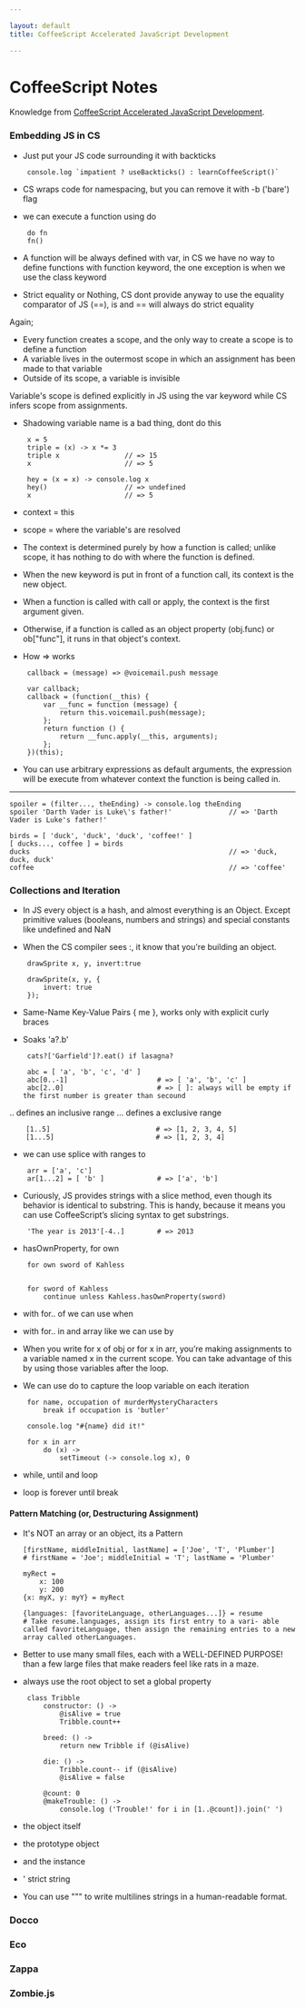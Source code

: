 ```yaml
---

layout: default
title: CoffeeScript Accelerated JavaScript Development

---
```


# CoffeeScript Notes

Knowledge from [CoffeeScript Accelerated JavaScript Development](http://pragprog.com/book/tbcoffee/coffeescript).

### Embedding JS in CS
 - Just put your JS code surrounding it with backticks
    
        console.log `impatient ? useBackticks() : learnCoffeeScript()`

 - CS wraps code for namespacing, but you can remove it with -b ('bare') flag
 - we can execute a function using do

        do fn
        fn()

 - A function will be always defined with var, in CS we have no way to define functions with function keyword, the one exception is when we use the class keyword
 - Strict equality or Nothing, CS dont provide anyway to use the equality comparator of JS (==), is and == will always do strict equality
 
 Again;
  - Every function creates a scope, and the only way to create a scope is to define a function
  - A variable lives in the outermost scope in which an assignment has been made to that variable
  - Outside of its scope, a variable is invisible

 Variable's scope is defined explicitly in JS using the var keyword while CS infers scope from assignments.

<!--break-->
 
 - Shadowing variable name is a bad thing, dont do this

        x = 5
        triple = (x) -> x *= 3
        triple x                // => 15
        x                       // => 5

        hey = (x = x) -> console.log x
        hey()                   // => undefined
        x                       // => 5

 - context = this
 - scope = where the variable's are resolved
 - The context is determined purely by how a function is called; unlike scope, it has nothing to do with where the function is defined.
 
 - When the new keyword is put in front of a function call, its context is the new object.
 - When a function is called with call or apply, the context is the first argument given.
 - Otherwise, if a function is called as an object property (obj.func) or ob["func"], it runs in that object's context.

 - How => works

        callback = (message) => @voicemail.push message

        var callback;
        callback = (function(__this) {
            var __func = function (message) {
                return this.voicemail.push(message);
            };
            return function () {
                return __func.apply(__this, arguments);
            };
        })(this);

 - You can use arbitrary expressions as default arguments, the expression will be execute from whatever context the function is being called in.

---

    spoiler = (filter..., theEnding) -> console.log theEnding
    spoiler 'Darth Vader is Luke\'s father!'              // => 'Darth Vader is Luke's father!'

    birds = [ 'duck', 'duck', 'duck', 'coffee!' ]
    [ ducks..., coffee ] = birds
    ducks                                                 // => 'duck, duck, duck'
    coffee                                                // => 'coffee'


### Collections and Iteration
 - In JS every object is a hash, and almost everything is an Object. Except primitive values (booleans, numbers and strings) and special constants like undefined and NaN
 - When the CS compiler sees :, it know that you're building an object.

        drawSprite x, y, invert:true

        drawSprite(x, y, {
            invert: true
        });

 - Same-Name Key-Value Pairs { me }, works only with explicit curly braces
 - Soaks 'a?.b' 

        cats?['Garfield']?.eat() if lasagna?

        abc = [ 'a', 'b', 'c', 'd' ]
        abc[0..-1]                      # => [ 'a', 'b', 'c' ]
        abc[2..0]                       # => [ ]: always will be empty if the first number is greater than secound

 .. defines an inclusive range
 ... defines a exclusive range

        [1..5]                          # => [1, 2, 3, 4, 5]
        [1...5]                         # => [1, 2, 3, 4]



 - we can use splice with ranges to

        arr = ['a', 'c']
        ar[1...2] = [ 'b' ]             # => ['a', 'b']

 - Curiously, JS provides strings with a slice method, even though its behavior is identical to substring. This is handy, because it means you can use CoffeeScript’s slicing syntax to get substrings.

        'The year is 2013'[-4..]        # => 2013

 - hasOwnProperty, for own

        for own sword of Kahless


        for sword of Kahless
            continue unless Kahless.hasOwnProperty(sword)

 - with for.. of we can use when
 - with for.. in and array like we can use by

 - When you write for x of obj or for x in arr, you’re making assignments to a variable named x in the current scope. You can take advantage of this by using those variables after the loop. 
 - We can use do to capture the loop variable on each iteration
        
        for name, occupation of murderMysteryCharacters
            break if occupation is 'butler'

        console.log "#{name} did it!"

        for x in arr
            do (x) ->
                setTimeout (-> console.log x), 0

 
 - while, until and loop
 - loop is forever until break
 
#### Pattern Matching (or, Destructuring Assignment)
  - It's NOT an array or an object, its a Pattern


        [firstName, middleInitial, lastName] = ['Joe', 'T', 'Plumber']
        # firstName = 'Joe'; middleInitial = 'T'; lastName = 'Plumber'

        myRect =
            x: 100
            y: 200
        {x: myX, y: myY} = myRect

        {languages: [favoriteLanguage, otherLanguages...]} = resume
        # Take resume.languages, assign its first entry to a vari- able called favoriteLanguage, then assign the remaining entries to a new array called otherLanguages.


 - Better to use many small files, each with a WELL-DEFINED PURPOSE! than a few large files that make readers feel like rats in a maze.

 - always use the root object to set a global property

        class Tribble
            constructor: () ->
                @isAlive = true
                Tribble.count++
            
            breed: () ->
                return new Tribble if (@isAlive)
            
            die: () ->
                Tribble.count-- if (@isAlive)
                @isAlive = false

            @count: 0
            @makeTrouble: () ->
                console.log ('Trouble!' for i in [1..@count]).join(' ')


 - the object itself
 - the prototype object
 - and the instance

 - ' strict string
 - You can use """ to write multilines strings in a human-readable format.


### Docco
### Eco
### Zappa
### Zombie.js
